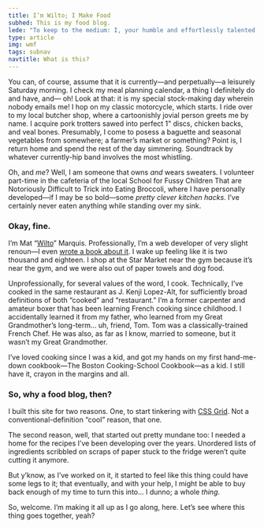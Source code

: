 ```yaml
---
title: I’m Wilto; I Make Food
subhed: This is my food blog. 
lede: "To keep to the medium: I, your humble and effortlessly talented narrator, have just awoken to the sound of birds singing and clear blue skies."
type: article
img: wmf
tags: subnav
navtitle: What is this?
---
```


You can, of course, assume that it is currently—and perpetually—a leisurely Saturday morning. I check my meal planning calendar, a thing I definitely do and have, and— oh! Look at that: it is my special stock-making day wherein nobody emails me! I hop on my classic motorcycle, which starts. I ride over to my local butcher shop, where a cartoonishly jovial person greets me by name. I acquire pork trotters sawed into perfect 1" discs, chicken backs, and veal bones. Presumably, I come to posess a baguette and seasonal vegetables from somewhere; a farmer’s market or something? Point is, I return home and spend the rest of the day simmering. Soundtrack by whatever currently-hip band involves the most whistling.

Oh, and _me_? Well, I am someone that owns _and_ wears sweaters. I volunteer part-time in the cafeteria of the local School for Fussy Children That are Notoriously Difficult to Trick into Eating Broccoli, where I have personally developed—if I may be so bold—some _pretty clever kitchen hacks_. I’ve certainly never eaten anything while standing over my sink. 

### Okay, fine.

I’m Mat “[Wilto](https://twitter.com/wilto)” Marquis. Professionally, I’m a web developer of very slight renoun—I even [wrote a book about it](https://abookapart.com/products/javascript-for-web-designers). I wake up feeling like it is two thousand and eighteen. I shop at the Star Market near the gym because it’s near the gym, and we were also out of paper towels and dog food. 

Unprofessionally, for several values of the word, I cook. Technically, I’ve cooked in the same restaurant as J. Kenji Lopez-Alt, for sufficiently broad definitions of both “cooked” and “restaurant.” I’m a former carpenter and amateur boxer that has been learning French cooking since childhood. I accidentally learned it from my father, who learned from my Great Grandmother’s long-term… uh, friend, Tom. Tom was a classically-trained French Chef. He was also, as far as I know, married to someone, but it wasn’t my Great Grandmother.

I’ve loved cooking since I was a kid, and got my hands on my first hand-me-down cookbook—The Boston Cooking-School Cookbook—as a kid. I still have it, crayon in the margins and all.

### So, why a food blog, then?

I built this site for two reasons. One, to start tinkering with [CSS Grid](https://github.com/Wilto/wilto-makes-food/blob/master/_src/_assets/css/layout-grid.css). Not a conventional-definition “cool” reason, that one.

The second reason, well, that started out pretty mundane too: I needed a home for the recipes I’ve been developing over the years. Unordered lists of ingredients scribbled on scraps of paper stuck to the fridge weren’t quite cutting it anymore. 

But y’know, as I’ve worked on it, it started to feel like this thing could have some legs to it; that eventually, and with your help, I might be able to buy back enough of my time to turn this into… I dunno; a whole _thing_.

So, welcome. I’m making it all up as I go along, here. Let’s see where this thing goes together, yeah?
